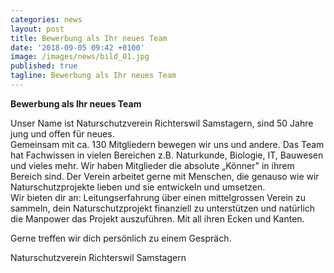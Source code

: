 ```yaml
---
categories: news
layout: post
title: Bewerbung als Ihr neues Team
date: '2018-09-05 09:42 +0100'
image: /images/news/bild_01.jpg
published: true
tagline: Bewerbung als Ihr neues Team
---
```


**Bewerbung als Ihr neues Team**   

Unser Name ist Naturschutzverein Richterswil Samstagern, sind 50 Jahre jung und offen für neues.  
Gemeinsam mit ca. 130 Mitgliedern bewegen wir uns und andere. Das Team hat Fachwissen in vielen Bereichen z.B. Naturkunde, Biologie, IT, Bauwesen und vieles mehr.                 Wir haben Mitglieder die absolute „Könner" in ihrem Bereich sind.
Der Verein arbeitet gerne mit Menschen, die genauso wie wir Naturschutzprojekte lieben und sie entwickeln und umsetzen.  
Wir bieten dir an: Leitungserfahrung über einen mittelgrossen Verein zu sammeln, dein Naturschutzprojekt finanziell zu unterstützen und natürlich die Manpower das Projekt auszuführen. Mit all ihren Ecken und Kanten.  


Gerne treffen wir dich persönlich zu einem Gespräch.


Naturschutzverein Richterswil Samstagern

 
